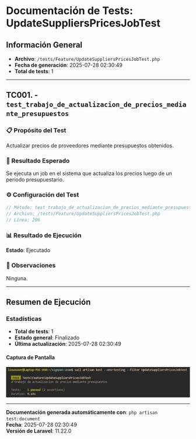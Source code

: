 # Documentación de Tests: UpdateSuppliersPricesJobTest

## Información General
- **Archivo**: `/tests/Feature/UpdateSuppliersPricesJobTest.php`
- **Fecha de generación**: 2025-07-28 02:30:49
- **Total de tests**: 1

---

## TC001. - `test_trabajo_de_actualizacion_de_precios_mediante_presupuestos`

### 📋 Propósito del Test
Actualizar precios de proveedores mediante presupuestos obtenidos.

### 🎯 Resultado Esperado
Se ejecuta un job en el sistema que actualiza los precios luego de un periodo presupuestario.

### ⚙️ Configuración del Test
```php
// Método: test_trabajo_de_actualizacion_de_precios_mediante_presupuestos()
// Archivo: /tests/Feature/UpdateSuppliersPricesJobTest.php
// Línea: 206
```

### 📊 Resultado de Ejecución
**Estado**: Ejecutado

### 📝 Observaciones
Ninguna.

---

## Resumen de Ejecución

### Estadísticas
- **Total de tests**: 1
- **Estado general**: Finalizado
- **Última actualización**: 2025-07-28 02:30:49

#### Captura de Pantalla
![Test Result Screenshot](screenshots/supplier_prices_job_result.png)

---

**Documentación generada automáticamente con**: `php artisan test:document`  
**Fecha**: 2025-07-28 02:30:49  
**Versión de Laravel**: 11.22.0  

